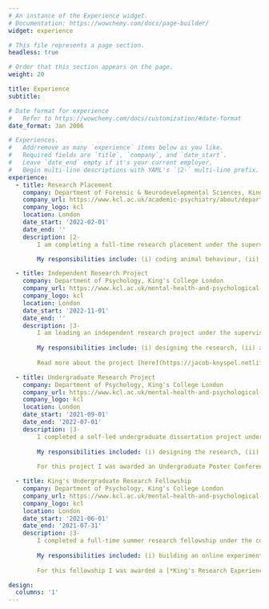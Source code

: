 ```yaml
---
# An instance of the Experience widget.
# Documentation: https://wowchemy.com/docs/page-builder/
widget: experience

# This file represents a page section.
headless: true

# Order that this section appears on the page.
weight: 20

title: Experience
subtitle: 

# Date format for experience
#   Refer to https://wowchemy.com/docs/customization/#date-format
date_format: Jan 2006

# Experiences.
#   Add/remove as many `experience` items below as you like.
#   Required fields are `title`, `company`, and `date_start`.
#   Leave `date_end` empty if it's your current employer.
#   Begin multi-line descriptions with YAML's `|2-` multi-line prefix.
experience:
  - title: Research Placement
    company: Department of Forensic & Neurodevelopmental Sciences, King's College London
    company_url: https://www.kcl.ac.uk/academic-psychiatry/about/departments/forensic-neurodevelopmental-sciences
    company_logo: kcl
    location: London
    date_start: '2022-02-01'
    date_end: ''
    description: |2-
        I am completing a full-time research placement under the supervision of [Dr Marija Petrinovic](https://kclpure.kcl.ac.uk/portal/marija-magdalena.petrinovic.html) at the Department of Forensic & Neurodevelopmental Sciences, King’s College London, the aim of which is to investigate the relationship between oxytocin and aggression in animal models of autism spectrum disorder.

        My responsibilities include: (i) coding animal behaviour, (ii) analysing behavioural and immunohistochemical data, (iii) reporting and presenting results, and (iv) attending research dissemination group meetings.

  - title: Independent Research Project
    company: Department of Psychology, King's College London
    company_url: https://www.kcl.ac.uk/mental-health-and-psychological-sciences/about/departments/psychology
    company_logo: kcl
    location: London
    date_start: '2022-11-01'
    date_end: ''
    description: |3-
        I am leading an independent research project under the supervision of [Dr Ashley Brown](https://www.kcl.ac.uk/people/ashley-brown) at the Department of Psychology, King's College London, the aim of which is to develop and validate a new quantitative scale of gender salience. 
        
        My responsibilities include: (i) designing the research, (ii) applying for ethical approval, (iii) applying for funding, (iv) pre-registering the research, (v) managing participant recruitment, (vi) analysing psychometric data, and (vii) writing a manuscript of the finished research.
        
        Read more about the project [here](https://jacob-knyspel.netlify.app/project/gender-salience-scale-project/).

  - title: Undergraduate Research Project
    company: Department of Psychology, King's College London
    company_url: https://www.kcl.ac.uk/mental-health-and-psychological-sciences/about/departments/psychology
    company_logo: kcl
    location: London
    date_start: '2021-09-01'
    date_end: '2022-07-01'
    description: |3-
        I completed a self-led undergraduate dissertation project under the supervision of [Dr. Charlotte Russell](https://www.kcl.ac.uk/people/charlotte-russell) at the Department of Psychology, King’s College London, the aim of which was to investigate factors which influence the temporal mechanics of facial expression perception.
        
        My responsibilities included: (i) designing the research, (ii) applying for ethical approval, (iii) building an online experiment, (iv) managing participant recruitment, (v) analysing experimental data, and (vi) writing a manuscript of the finished research.
        
        For this project I was awarded an Undergraduate Poster Conference Prize and nominated for the [*EPS/BSA Undergraduate Project Prize*](#distinctions) and [*BPS Cognitive Section Undergraduate Project Prize*](#distinctions).

  - title: King's Undergraduate Research Fellowship
    company: Department of Psychology, King's College London
    company_url: https://www.kcl.ac.uk/mental-health-and-psychological-sciences/about/departments/psychology
    company_logo: kcl
    location: London
    date_start: '2021-06-01'
    date_end: '2021-07-31'
    description: |3-
        I completed a full-time summer research fellowship under the co-supervision of [Dr. Caroline Catmur](https://www.kcl.ac.uk/people/caroline-catmur) (King’s College London) and [Ms. Mirta Stantic](https://www.psy.ox.ac.uk/people/mirta-stantic) (University of Oxford), the aim of which was to develop a short-form version of the Oxford Face Matching Test.
        
        My responsibilities included: (i) building an online experiment, (ii) contributing to participant recruitment, (iii) contributing to data analysis, and (iv) contributing to a manuscript of the finished research.
        
        For this fellowship I was awarded a [*King's Research Experience Award*](#distinctions).

design:
  columns: '1'
---
```

